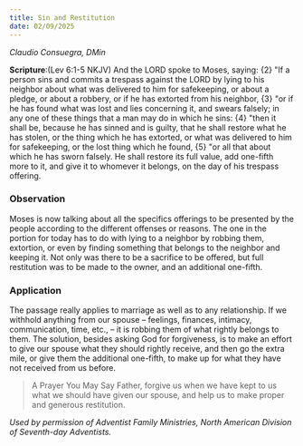 ```yaml
---
title: Sin and Restitution
date: 02/09/2025
---
```


_Claudio Consuegra, DMin_

**Scripture**:(Lev 6:1-5 NKJV) And the LORD spoke to Moses, saying: {2} "If a person sins and commits a trespass against the LORD by lying to his neighbor about what was delivered to him for safekeeping, or about a pledge, or about a robbery, or if he has extorted from his neighbor, {3} "or if he has found what was lost and lies concerning it, and swears falsely; in any one of these things that a man may do in which he sins: {4} "then it shall be, because he has sinned and is guilty, that he shall restore what he has stolen, or the thing which he has extorted, or what was delivered to him for safekeeping, or the lost thing which he found, {5} "or all that about which he has sworn falsely. He shall restore its full value, add one-fifth more to it, and give it to whomever it belongs, on the day of his trespass offering.

### Observation

Moses is now talking about all the specifics offerings to be presented by the people according to the different offenses or reasons. The one in the portion for today has to do with lying to a neighbor by robbing them, extortion, or even by finding something that belongs to the neighbor and keeping it. Not only was there to be a sacrifice to be offered, but full restitution was to be made to the owner, and an additional one-fifth.

### Application

The passage really applies to marriage as well as to any relationship. If we withhold anything from our spouse – feelings, finances, intimacy, communication, time, etc., – it is robbing them of what rightly belongs to them. The solution, besides asking God for forgiveness, is to make an effort to give our spouse what they should rightly receive, and then go the extra mile, or give them the additional one-fifth, to make up for what they have not received from us before.

> <callout>A Prayer You May Say</callout>
> Father, forgive us when we have kept to us what we should have given our spouse, and help us to make proper and generous restitution.

_Used by permission of Adventist Family Ministries, North American Division of Seventh-day Adventists._